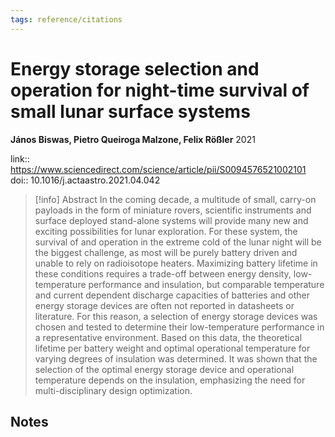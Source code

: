 ```yaml
---
tags: reference/citations
---
```

# Energy storage selection and operation for night-time survival of small lunar surface systems

**János Biswas, Pietro Queiroga Malzone, Felix Rößler**
2021

link:: https://www.sciencedirect.com/science/article/pii/S0094576521002101
doi:: 10.1016/j.actaastro.2021.04.042

> [!info] Abstract
> In the coming decade, a multitude of small, carry-on payloads in the form of miniature rovers, scientific instruments and surface deployed stand-alone systems will provide many new and exciting possibilities for lunar exploration. For these system, the survival of and operation in the extreme cold of the lunar night will be the biggest challenge, as most will be purely battery driven and unable to rely on radioisotope heaters. Maximizing battery lifetime in these conditions requires a trade-off between energy density, low-temperature performance and insulation, but comparable temperature and current dependent discharge capacities of batteries and other energy storage devices are often not reported in datasheets or literature. For this reason, a selection of energy storage devices was chosen and tested to determine their low-temperature performance in a representative environment. Based on this data, the theoretical lifetime per battery weight and optimal operational temperature for varying degrees of insulation was determined. It was shown that the selection of the optimal energy storage device and operational temperature depends on the insulation, emphasizing the need for multi-disciplinary design optimization.



## Notes

